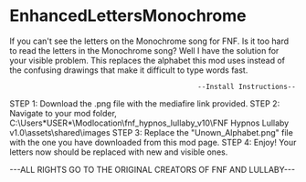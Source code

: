 # EnhancedLettersMonochrome
If you can't see the letters on the Monochrome song for FNF.
Is it too hard to read the letters in the Monochrome song? Well I have the solution for your visible problem. 
This replaces the alphabet this mod uses instead of the confusing drawings that make it difficult to type words fast.

                                                  --Install Instructions--
STEP 1: Download the .png file with the mediafire link provided.
STEP 2: Navigate to your mod folder, C:\Users\*USER*\Modlocation\fnf_hypnos_lullaby_v10\FNF Hypnos Lullaby v1.0\assets\shared\images
STEP 3: Replace the "Unown_Alphabet.png" file with the one you have downloaded from this mod page.
STEP 4: Enjoy! Your letters now should be replaced with new and visible ones.

---ALL RIGHTS GO TO THE ORIGINAL CREATORS OF FNF AND LULLABY---
